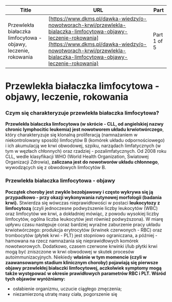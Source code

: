 | **Title**       | **URL**           | **Part**              |
|-----------------|-------------------|-----------------------|
| Przewlekła białaczka limfocytowa - objawy, leczenie, rokowania         | [https://www.dkms.pl/dawka-wiedzy/o-nowotworach-krwi/przewlekla-bialaczka-limfocytowa-objawy-leczenie-rokowania](https://www.dkms.pl/dawka-wiedzy/o-nowotworach-krwi/przewlekla-bialaczka-limfocytowa-objawy-leczenie-rokowania)    | Part 1 of 5          |

# Przewlekła białaczka limfocytowa - objawy, leczenie, rokowania

### Czym się charakteryzuje przewlekła białaczka limfocytowa?


**Przewlekła białaczka limfocytowa (w skrócie \- CLL, od angielskiej nazwy chronic lymphocitic leukemia) jest nowotworem układu krwiotwórczego**, który charakteryzuje się klonalną proliferacją (namnażaniem w niekontrolowany sposób) limfocytów B (komórek układu odpornościowego) i ich akumulacją we krwi obwodowej, szpiku, narządach limfatycznych (w tym w węzłach chłonnych) oraz rzadziej \- pozalimfatycznych. Od 2008 roku CLL, wedle klasyfikacji WHO (World Health Organization, Światowej Organizacji Zdrowia), **zaliczana jest do nowotworów układu chłonnego**, wywodzących się z obwodowych limfocytów B.


### Przewlekła białaczka limfocytowa \- objawy


**Początek choroby jest zwykle bezobjawowy i często wykrywa się ją przypadkowo \- przy okazji wykonywania rutynowej morfologii (badania krwi).** Stwierdza się wówczas nieprawidłowości w postaci **leukocytozy z limfocytozą** (czyli jednoczesne podwyższenie liczby leukocytów (WBC) oraz limfocytów we krwi, a dokładniej mówiąc, z powodu wysokiej liczby limfocytów, ogólna liczba leukocytów jest również podwyższona). W miarę upływu czasu następuje coraz bardziej wyraźne zaburzenie pracy układu krwiotwórczego: produkcja erytrocytów (krwinek czerwonych \- RBC) oraz trombocytów (płytek krwi \- PLT) jest stopniowo ograniczana, a później \- hamowana na rzecz namnażania się nieprawidłowych komórek nowotworowych. Dodatkowo, czasem czerwone krwinki i/lub płytki krwi mogą być zniszczone w krwi obwodowej w skutek procesów autoimmunizacyjnych. Niekiedy **właśnie w tym momencie (czyli w zaawansowanym stadium klinicznym choroby) pojawiają się pierwsze objawy przewlekłej białaczki limfocytowej, aczkolwiek symptomy mogą także występować w okresie prawidłowych parametrów RBC i PLT. Wśród tych objawów wyróżniamy:**


* osłabienie organizmu, uczucie ciągłego zmęczenia;
* niezamierzoną utratę masy ciała, pogorszenie się